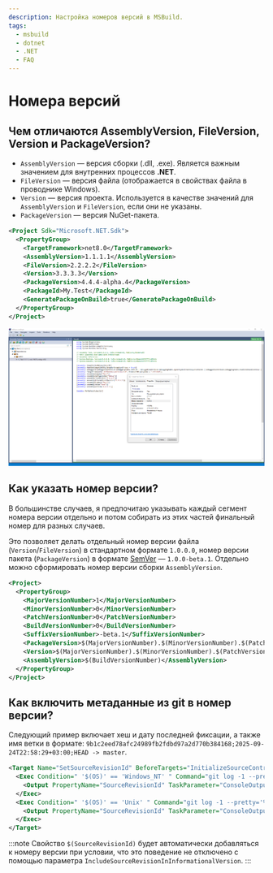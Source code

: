 ```yaml
---
description: Настройка номеров версий в MSBuild.
tags:
  - msbuild
  - dotnet
  - .NET
  - FAQ
---
```


# Номера версий

## Чем отличаются AssemblyVersion, FileVersion, Version и PackageVersion?

* `AssemblyVersion` — версия сборки (.dll, .exe). Является важным значением для внутренних процессов **.NET**.
* `FileVersion` — версия файла (отображается в свойствах файла в проводнике Windows).
* `Version` — версия проекта. Используется в качестве значений для `AssemblyVersion` и `FileVersion`, если они не указаны.
* `PackageVersion` — версия NuGet-пакета.

```xml
<Project Sdk="Microsoft.NET.Sdk">
  <PropertyGroup>
    <TargetFramework>net8.0</TargetFramework>
    <AssemblyVersion>1.1.1.1</AssemblyVersion>
    <FileVersion>2.2.2.2</FileVersion>
    <Version>3.3.3.3</Version>
    <PackageVersion>4.4.4-alpha.4</PackageVersion>
    <PackageId>My.Test</PackageId>
    <GeneratePackageOnBuild>true</GeneratePackageOnBuild>
  </PropertyGroup>
</Project>
```

[![Просмотр версий в финальной сборке](assets/version.png)](assets/version.png)

## Как указать номер версии?

В большинстве случаев, я предпочитаю указывать каждый сегмент номера версии отдельно и потом собирать из этих частей финальный номер для разных случаев.

Это позволяет делать отдельный номер версии файла (`Version`/`FileVersion`) в стандартном формате `1.0.0.0`, номер версии пакета (`PackageVersion`) в формате [SemVer](../../development/versioning) — `1.0.0-beta.1`. Отдельно можно сформировать номер версии сборки `AssemblyVersion`.

```xml
<Project>
  <PropertyGroup>
    <MajorVersionNumber>1</MajorVersionNumber>
    <MinorVersionNumber>0</MinorVersionNumber>
    <PatchVersionNumber>0</PatchVersionNumber>
    <BuildVersionNumber>0</BuildVersionNumber>
    <SuffixVersionNumber>-beta.1</SuffixVersionNumber>
    <PackageVersion>$(MajorVersionNumber).$(MinorVersionNumber).$(PatchVersionNumber)$(SuffixVersionNumber)</PackageVersion>
    <Version>$(MajorVersionNumber).$(MinorVersionNumber).$(PatchVersionNumber).$(BuildVersionNumber)</Version>
    <AssemblyVersion>$(BuildVersionNumber)</AssemblyVersion>
  </PropertyGroup>
</Project>
```

## Как включить метаданные из git в номер версии?

Следующий пример включает хеш и дату последней фиксации, а также имя ветки в формате: `9b1c2eed78afc24989fb2fdbd97a2d770b384168;2025-09-24T22:58:29+03:00;HEAD -> master`.

```xml
<Target Name="SetSourceRevisionId" BeforeTargets="InitializeSourceControlInformation">
  <Exec Condition=" '$(OS)' == 'Windows_NT' " Command="git log -1 --pretty=%%H;%%aI;%%D" ConsoleToMSBuild="True" IgnoreExitCode="False">
    <Output PropertyName="SourceRevisionId" TaskParameter="ConsoleOutput" />
  </Exec>
  <Exec Condition=" '$(OS)' == 'Unix' " Command="git log -1 --pretty='%H;%aI;%D'" ConsoleToMSBuild="True" IgnoreExitCode="False">
    <Output PropertyName="SourceRevisionId" TaskParameter="ConsoleOutput" />
  </Exec>
</Target>
```

:::note
Свойство `$(SourceRevisionId)` будет автоматически добавляться к номеру версии при условии, что это поведение не отключено с помощью параметра `IncludeSourceRevisionInInformationalVersion`.
:::
